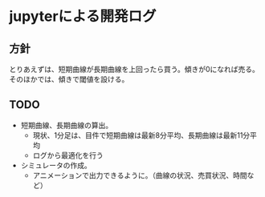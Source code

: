 # jupyterによる開発ログ

## 方針

とりあえずは、短期曲線が長期曲線を上回ったら買う。傾きが0になれば売る。
そのほかでは、傾きで閾値を設ける。

## TODO

- 短期曲線、長期曲線の算出。
  - 現状、1分足は、目件で短期曲線は最新8分平均、長期曲線は最新11分平均
  - ログから最適化を行う
- シミュレータの作成。
  - アニメーションで出力できるように。（曲線の状況、売買状況、時間など）